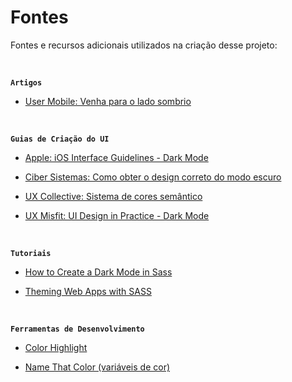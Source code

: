 # Fontes

Fontes e recursos adicionais utilizados na criação desse projeto:

<br />

**`Artigos`**

- [User Mobile: Venha para o lado sombrio](https://usemobile.com.br/modo-noturno-escuro/)

<br />

**`Guias de Criação do UI`**

- [Apple: iOS Interface Guidelines - Dark Mode](https://developer.apple.com/design/human-interface-guidelines/ios/visual-design/dark-mode/)

- [Ciber Sistemas: Como obter o design correto do modo escuro](https://cibersistemas.pt/web-design/como-obter-o-design-correto-do-modo-escuro/)

- [UX Collective: Sistema de cores semântico](https://brasil.uxdesign.cc/entendendo-sistema-de-cores-sem%C3%A2ntico-especifica%C3%A7%C3%A3o-de-cores-e-naming-5a8a118a4d79)

- [UX Misfit: UI Design in Practice - Dark Mode](https://uxmisfit.com/2019/08/20/ui-design-in-practice-dark-mode/)

<br />

**`Tutoriais`**

- [How to Create a Dark Mode in Sass](https://medium.com/@katiemctigue/how-to-create-a-dark-mode-in-sass-609f131a3995)

- [Theming Web Apps with SASS](https://medium.com/@dmitriy.borodiy/easy-color-theming-with-scss-bc38fd5734d1)

<br />

**`Ferramentas de Desenvolvimento`**

- [Color Highlight](https://marketplace.visualstudio.com/items?itemName=naumovs.color-highlight)

- [Name That Color (variáveis de cor)](https://chir.ag/projects/name-that-color/)

<br />
